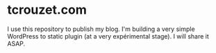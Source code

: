 # tcrouzet.com

I use this repository to publish my blog.
I'm building a very simple WordPress to static plugin (at a very expérimental stage).
I will share it ASAP.
